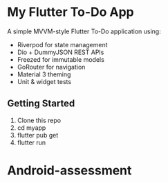 # My Flutter To-Do App

A simple MVVM-style Flutter To-Do application using:
- Riverpod for state management  
- Dio + DummyJSON REST APIs  
- Freezed for immutable models  
- GoRouter for navigation  
- Material 3 theming  
- Unit & widget tests

## Getting Started

1. Clone this repo  
2. cd myapp  
3. flutter pub get  
4. flutter run  

# Android-assessment
